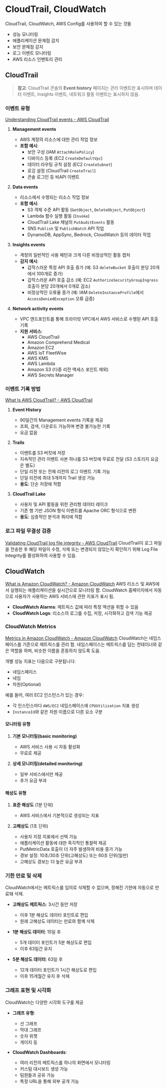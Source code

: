 # CloudTrail, CloudWatch
CloudTrail, CloudWatch, AWS Config를 사용하여 할 수 있는 것들
* 성능 모니터링
* 애플리케이션 문제점 감지
* 보안 문제점 감지
* 로그 이벤트 모니터링
* AWS 리소스 인벤토리 관리

## CloudTrail

> **참고**: CloudTrail 콘솔의 **Event history** 페이지는 관리 이벤트만 표시하며 데이터 이벤트, Insights 이벤트, 네트워크 활동 이벤트는 표시하지 않음.  

### 이벤트 유형
[Understanding CloudTrail events - AWS CloudTrail](https://docs.aws.amazon.com/awscloudtrail/latest/userguide/cloudtrail-events.html)
1. **Management events**
	* AWS 계정의 리소스에 대한 관리 작업 정보
	* **포함 예시**:
		* 보안 구성 (IAM `AttachRolePolicy`)
		* 디바이스 등록 (EC2 `CreateDefaultVpc`)
		* 데이터 라우팅 규칙 설정 (EC2 `CreateSubnet`)
		* 로깅 설정 (CloudTrail `CreateTrail`)
		* 콘솔 로그인 등 비API 이벤트

2. **Data events**
	* 리소스에서 수행되는 리소스 작업 정보
	* **포함 예시**:
		* S3 객체 수준 API 활동 (`GetObject`, `DeleteObject`, `PutObject`)
		* Lambda 함수 실행 활동 (`Invoke`)
		* CloudTrail Lake 채널의 `PutAuditEvents` 활동
		* SNS `Publish` 및 `PublishBatch` API 작업
		* DynamoDB, AppSync, Bedrock, CloudWatch 등의 데이터 작업

3. **Insights events**
	* 계정의 일반적인 사용 패턴과 크게 다른 비정상적인 활동 캡처
	* **감지 예시**:
		* 갑작스러운 특정 API 호출 증가 (예: S3 `deleteBucket` 호출이 분당 20개에서 100개로 증가)
		* 갑작스러운 API 호출 감소 (예: EC2 `AuthorizeSecurityGroupIngress` 호출이 분당 20개에서 0개로 감소)
		* 비정상적인 오류율 증가 (예: IAM `DeleteInstanceProfile`에서 `AccessDeniedException` 오류 급증)

4. **Network activity events**
	* VPC 엔드포인트를 통해 프라이빗 VPC에서 AWS 서비스로 수행된 API 호출 기록
	* **지원 서비스**:
		* AWS CloudTrail
		* Amazon Comprehend Medical
		* Amazon EC2
		* AWS IoT FleetWise
		* AWS KMS
		* AWS Lambda
		* Amazon S3 (다중 리전 액세스 포인트 제외)
		* AWS Secrets Manager

### 이벤트 기록 방법
[What Is AWS CloudTrail? - AWS CloudTrail](https://docs.aws.amazon.com/awscloudtrail/latest/userguide/cloudtrail-user-guide.html)
1. **Event History**
	* 90일간의 Management events 기록을 제공
	* 조회, 검색, 다운로드 가능하며 변경 불가능한 기록
	* 요금 없음

2. **Trails**
	* 이벤트를 S3 버킷에 저장
	* 지속적인 관리 이벤트 사본 하나를 S3 버킷에 무료로 전달 (S3 스토리지 요금은 별도)
	* 단일 리전 또는 전체 리전의 로그 이벤트 기록 가능
	* 단일 리전에 최대 5개까지 Trail 생성 가능
	* **용도**: 단순 저장에 적합

3. **CloudTrail Lake**
	* 사용자 및 API 활동을 위한 관리형 데이터 레이크
	* 기존 행 기반 JSON 형식 이벤트를 Apache ORC 형식으로 변환
	* **용도**: 심층적인 분석과 쿼리에 적합

### 로그 파일 무결성 검증
[Validating CloudTrail log file integrity - AWS CloudTrail](https://docs.aws.amazon.com/awscloudtrail/latest/userguide/cloudtrail-log-file-validation-intro.html)
CloudTrail이 로그 파일을 전송한 후 해당 파일이 수정, 삭제 또는 변경되지 않았는지 확인하기 위해 Log File Integrity를 활성화하여 사용할 수 있음.

## CloudWatch
[What is Amazon CloudWatch? - Amazon CloudWatch](https://docs.aws.amazon.com/AmazonCloudWatch/latest/monitoring/WhatIsCloudWatch.html)
AWS 리소스 및 AWS에서 실행되는 애플리케이션을 실시간으로 모니터링 함. CloudWatch 홈페이지에서 자동으로 사용자가 사용하는 AWS 서비스에 관한 지표가 표시 됨.

* **CloudWatch Alarms**: 메트릭스 값에 따라 특정 액션을 취할 수 있음
* **CloudWatch Logs**: 리소스의 로그를 수집, 저장, 시각화하고 검색 기능 제공

### CloudWatch Metrics
[Metrics in Amazon CloudWatch - Amazon CloudWatch](https://docs.aws.amazon.com/AmazonCloudWatch/latest/monitoring/working_with_metrics.html)
CloudWatch는 네임스페이스를 기준으로 메트릭스를 관리 함. 네임스페이스는 메트릭스를 담는 컨테이너와 같은 역할을 하며, 비슷한 이름을 혼동하지 않도록 도움.

개별 성능 지표는 다음으로 구분됩니다:
* 네임스페이스
* 네임
* 차원(Optional)

예를 들어, 여러 EC2 인스턴스가 있는 경우:
* 각 인스턴스마다 `AWS/EC2` 네임스페이스에 `CPUUtilization` 지표 생성
* `InstanceId`와 같은 차원 이름으로 다른 요소 구분

#### 모니터링 유형

1. **기본 모니터링(basic monitoring)**
	* AWS 서비스 사용 시 자동 활성화
	* 무료로 제공

2. **상세 모니터링(detailed monitoring)**
	* 일부 서비스에서만 제공
	* 추가 요금 부과

#### 해상도 유형

1. **표준 해상도** (1분 단위)
	* AWS 서비스에서 기본적으로 생성되는 지표

2. **고해상도** (1초 단위)
	* 사용자 지정 지표에서 선택 가능
	* 애플리케이션 활동에 대한 즉각적인 통찰력 제공
	* PutMetricData 호출이 더 자주 발생하여 비용 증가 가능
	* 경보 설정: 10초/30초 단위(고해상도) 또는 60초 단위(일반)
	* 고해상도 경보는 더 높은 요금 부과

### 기한 만료 및 삭제
CloudWatch에서는 메트릭스를 임의로 삭제할 수 없으며, 정해진 기한에 자동으로 만료돼 삭제.

* **고해상도 메트릭스**: 3시간 동안 저장
	* 이후 1분 해상도 데이터 포인트로 편입
	* 원래 고해상도 데이터는 만료와 함께 삭제

* **1분 해상도 데이터**: 15일 후
	* 5개 데이터 포인트가 5분 해상도로 편입
	* 이후 63일간 유지

* **5분 해상도 데이터**: 63일 후
	* 12개 데이터 포인트가 1시간 해상도로 편입
	* 이후 15개월간 유지 후 삭제

### 그래프 표현 및 시각화
CloudWatch는 다양한 시각화 도구를 제공

* **그래프 유형**:
	* 선 그래프
	* 막대 그래프
	* 숫자 위젯
	* 게이지 등

* **CloudWatch Dashboards**:
	* 여러 리전의 메트릭스를 하나의 화면에서 모니터링
	* 커스텀 대시보드 생성 가능
	* 팀원들과 공유 가능
	* 특정 URL을 통해 외부 공개 가능